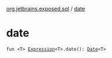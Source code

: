 [org.jetbrains.exposed.sql](index.md) / [date](.)

# date

`fun <T> `[`Expression`](-expression/index.md)`<T>.date(): `[`Date`](-date/index.md)`<T>`